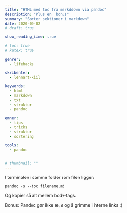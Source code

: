 ```yaml
---
title: "HTML med toc fra markddown via pandoc"
description: "Plus en  bonus"
summary: "Sorter sektioner i markdown"
date: 2020-09-02
# draft: true

show_reading_time: true

# toc: true
# katex: true

genrer:
  - lifehacks

skribenter:
  - lennart-kiil

keywords:
  - html
  - markdown
  - txt
  - struktur
  - pandoc

emner:
  - tips
  - tricks
  - struktur
  - sortering

tools:
  - pandoc


# thumbnail: ""
---
```




I terminalen i samme folder som filen ligger:

```
pandoc -s --toc filename.md
```

Og kopier så alt mellem body-tags.


Bonus: Pandoc gør ikke æ, ø og å grimme i interne links :)
